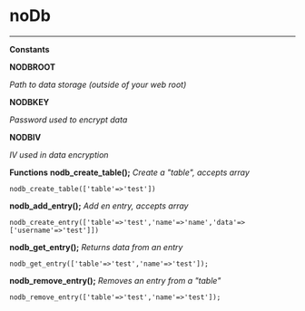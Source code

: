 # noDb
----------
**Constants**

**NODBROOT**

*Path to data storage (outside of your web root)*

**NODBKEY**

*Password used to encrypt data*

 **NODBIV**
 
*IV used in data encryption*

**Functions**
**nodb_create_table();**
*Create a "table", accepts array*

    nodb_create_table(['table'=>'test'])

**nodb_add_entry();**
*Add en entry, accepts array*

    nodb_create_entry(['table'=>'test','name'=>'name','data'=>['username'=>'test']])

**nodb_get_entry();**
*Returns data from an entry*

    nodb_get_entry(['table'=>'test','name'=>'test']);

**nodb_remove_entry();**
*Removes an entry from a "table"*

    nodb_remove_entry(['table'=>'test','name'=>'test']);

